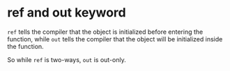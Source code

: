 # ref and out keyword
```ref``` tells the compiler that the object is initialized before entering the function, while ```out``` tells the compiler that the object will be initialized inside the function.

So while ```ref``` is two-ways, ```out``` is out-only.
